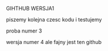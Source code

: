  GIHTHUB WERSJA1

piszemy kolejna czesc kodu i testujemy

proba numer 3

wersja numer 4 ale fajny jest ten github 

